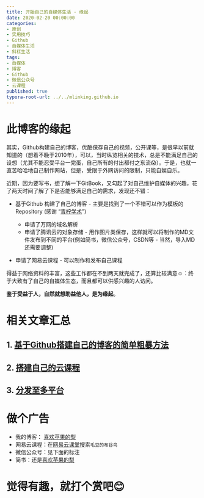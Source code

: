 ```yaml
---
title: 开始自己的自媒体生活 - 缘起
date: 2020-02-20 00:00:00
categories:
- 原创
- 实用技巧
- Github
- 自媒体生活
- 斜杠生活
tags:
- 自媒体
- 博客
- Github
- 微信公众号
- 云课程
published: true
typora-root-url: ../../mlinking.github.io
---
```


# 此博客的缘起

其实，Github构建自己的博客，优酷保存自己的视频，公开课等，是很早以前就知道的（想着不晚于2010年），可以，当时纵览相关的技术，总是不能满足自己的设想（尤其不能忍受平台一完蛋，自己所有的付出都付之东流:scream:）。于是，也就一直苦哈哈地自己制作网站，但是，受限于外网访问的限制，只能自娱自乐。

近期，因为要写书，想了解一下GitBook，又勾起了对自己维护自媒体的兴趣，花了两天时间了解了下是否能够满足自己的需求，发现还不错：

- 基于Github 构建了自己的博客 - 主要是找到了一个不错可以作为模板的Repository (感谢 “[青柠学术](https://iseex.github.io/)”)
  - 申请了万网的域名解析
  - 申请了腾讯云的对象存储 - 用作图片类保存，这样就可以将制作的MD文件发布到不同的平台(例如简书，微信公众号，CSDN等 - 当然，导入MD还需要调整)

- 申请了网易云课程 - 可以制作和发布自己课程

得益于网络资料的丰富，这些工作都在不到两天就完成了，还算比较满意:relaxed:：终于大致有了自己的自媒体生态，而且都可以供感兴趣的人访问。

**鉴于受益于人，自然就想助益他人，是为缘起**。

# 相关文章汇总

## 1. [基于Github搭建自己的博客的简单粗暴方法](http://www.kukoo.online/2020-02/Begin-my-slashie-life-1-GitBlog/)

## 2. [搭建自己的云课程](http://www.kukoo.online/2020-02/Begin-my-slashie-life-2-YunKeCheng/)

## 3. [分发至多平台](http://www.kukoo.online/2020-02/Begin-my-slashie-life-3-FenFa/)

# 做个广告
- 我的博客： [喜欢苹果的梨](http://www.kukoo.online/)
- 网易云课程：在[网易云课堂](https://study.163.com/)搜索`毛豆的布谷鸟`
- 微信公众号：见下面的标注
- 简书：还是[喜欢苹果的梨](https://www.jianshu.com/u/7fb684f58e38)

# 觉得有趣，就打个赏吧:blush:
